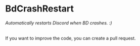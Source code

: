 # BdCrashRestart 
###### Automatically restarts Discord when BD crashes. :)
If you want to improve the code, you can create a pull request.
